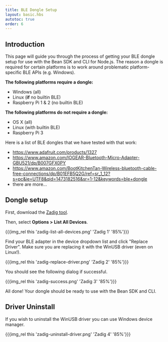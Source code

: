 ```yaml
---
title: BLE Dongle Setup
layout: basic.hbs
autotoc: true
order: 6
---
```


## Introduction

This page will guide you through the process of getting your BLE dongle setup for use with the Bean SDK and CLI for Node.js. The reason a dongle is required for certain platforms is to work around problematic platform-specific BLE APIs (e.g. Windows).

**The following platforms require a dongle:**

* Windows (all)
* Linux (**if** no builtin BLE)
* Raspberry Pi 1 & 2 (no builtin BLE)

**The following platforms do **not** require a dongle:**

* OS X (all)
* Linux (with builtin BLE)
* Raspberry Pi 3

Here is a list of BLE dongles that we have tested with that work:

* https://www.adafruit.com/products/1327
* https://www.amazon.com/IOGEAR-Bluetooth-Micro-Adapter-GBU521/dp/B007GFX0PY
* https://www.amazon.com/BootKitchenTan-Wireless-bluetooth-cable-free-connections/dp/B01EFB5Q2G/ref=sr_1_12?s=pc&ie=UTF8&qid=1473182516&sr=1-12&keywords=ble+dongle
* there are more...

## Dongle setup

First, download the [Zadig tool](http://zadig.akeo.ie/).

Then, select **Options > List All Devices**.

{{{img_rel this 'zadig-list-all-devices.png' 'Zadig 1' '85%'}}}

Find your BLE adapter in the device dropdown list and click "Replace Driver". Make sure you are replacing it with the WinUSB driver (even on Linux!).

{{{img_rel this 'zadig-replace-driver.png' 'Zadig 2' '85%'}}}

You should see the following dialog if successful.

{{{img_rel this 'zadig-success.png' 'Zadig 3' '85%'}}}

All done! Your dongle should be ready to use with the Bean SDK and CLI.

## Driver Uninstall

If you wish to uninstall the WinUSB driver you can use Windows device manager.

{{{img_rel this 'zadig-uninstall-driver.png' 'Zadig 4' '85%'}}}
